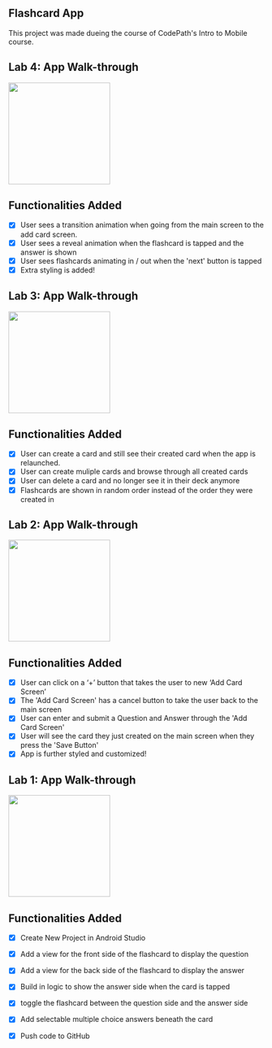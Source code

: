 ## Flashcard App
This project was made dueing the course of CodePath's Intro to Mobile course.


## Lab 4: App Walk-through

<img src="https://user-images.githubusercontent.com/83052527/162492539-cae358b7-debc-447d-a06b-b595df3aa94f.gif" width=200><br>

## Functionalities Added
- [x] User sees a transition animation when going from the main screen to the add card screen.
- [x] User sees a reveal animation when the flashcard is tapped and the answer is shown
- [x] User sees flashcards animating in / out when the 'next' button is tapped
- [x] Extra styling is added!

## Lab 3: App Walk-through

<img src="https://user-images.githubusercontent.com/83052527/181649801-80c45767-4e0a-49fe-8ede-665d9af74847.gif" width=200><br>

## Functionalities Added
- [x] User can create a card and still see their created card when the app is relaunched.
- [x] User can create muliple cards and browse through all created cards
- [x] User can delete a card and no longer see it in their deck anymore
- [x] Flashcards are shown in random order instead of the order they were created in

## Lab 2: App Walk-through

<img src="https://user-images.githubusercontent.com/83052527/181649878-38198428-f99f-4bd8-8bbb-758971778a2b.gif" width=200><br>

## Functionalities Added
- [x] User can click on a ‘+’ button that takes the user to new ‘Add Card Screen’
- [x] The 'Add Card Screen' has a cancel button to take the user back to the main screen
- [x] User can enter and submit a Question and Answer through the 'Add Card Screen'
- [x] User will see the card they just created on the main screen when they press the 'Save Button'
- [x] App is further styled and customized!

## Lab 1: App Walk-through

<img src="https://user-images.githubusercontent.com/83052527/181649651-fb27385d-0365-44a3-8eb3-1316d129e4ac.gif" width=200><br>

## Functionalities Added
- [x] Create New Project in Android Studio
- [x] Add a view for the front side of the flashcard to display the question
- [x] Add a view for the back side of the flashcard to display the answer
- [x] Build in logic to show the answer side when the card is tapped
- [x] toggle the flashcard between the question side and the answer side
- [x] Add selectable multiple choice answers beneath the card
- [x] Push code to GitHub
  
